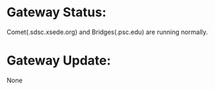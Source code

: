 **Gateway Status:**
===============

Comet(.sdsc.xsede.org) and Bridges(.psc.edu) are running normally.

**Gateway Update:**
===============

None
